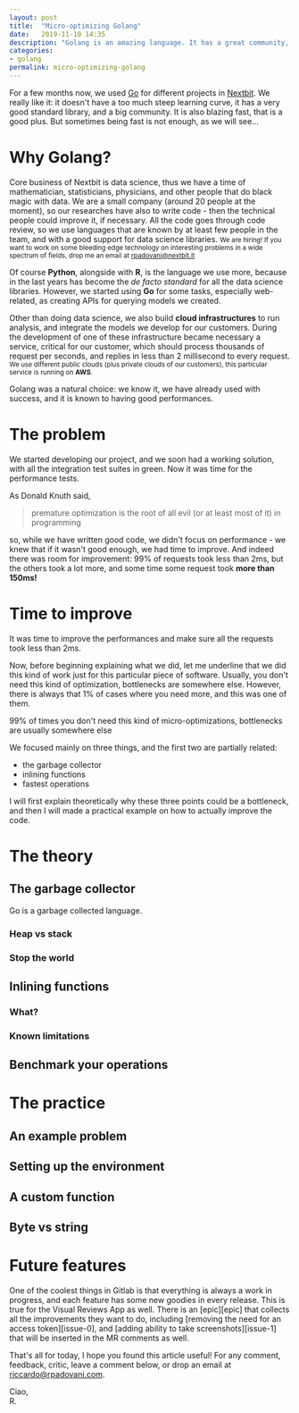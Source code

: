 ```yaml
---
layout: post
title:  "Micro-optimizing Golang"
date:   2019-11-10 14:35
description: "Golang is an amazing language. It has a great community, a stunning standard library, and it is also blazing fast. But sometimes it isn't enough..."
categories:
- golang
permalink: micro-optimizing-golang
---
```


For a few months now, we used [Go][go] for different projects in [Nextbit][nextbit]. We really like it: it doesn't have a too much steep learning curve, it has a very good standard library, and a big community.
It is also blazing fast, that is a good plus. But sometimes being fast is not enough, as we will see...

# Why Golang?

Core business of Nextbit is data science, thus we have a time of mathematician, statisticians, physicians, and other people that do black magic with data. 
We are a small company (around 20 people at the moment), so our researches have also to write code - then the technical people could improve it, if necessary. 
All the code goes through code review, so we use languages that are known by at least few people in the team, and with a good support for data science libraries.
<small>We are hiring! If you want to work on some bleeding edge technology on interesting problems in a wide spectrum of fields, drop me an email at [rpadovani@nextbit.it](mailto:rpadovani@nextbit.it)</small>

Of course **Python**, alongside with **R**, is the language we use more, because in the last years has become the *de facto standard* for all the data science libraries.
However, we started using **Go** for some tasks, especially web-related, as creating APIs for querying models we created.

Other than doing data science, we also build **cloud infrastructures** to run analysis, and integrate the models we develop for our customers. 
During the development of one of these infrastructure became necessary a service, critical for our customer, which should process thousands of request per seconds, and replies in less than 2 millisecond to every request.
<small>We use different public clouds (plus private clouds of our customers), this particular service is running on **AWS**.</small> 

Golang was a natural choice: we know it, we have already used with success, and it is known to having good performances.

# The problem

We started developing our project, and we soon had a working solution, with all the integration test suites in green. Now it was time for the performance tests.

As Donald Knuth said, 

> premature optimization is the root of all evil (or at least most of it) in programming

so, while we have written good code, we didn't focus on performance - we knew that if it wasn't good enough, we had time to improve.
And indeed there was room for improvement: 99% of requests took less than 2ms, but the others took a lot more, and some time some request took **more than 150ms!**

# Time to improve

It was time to improve the performances and make sure all the requests took less than 2ms.

Now, before beginning explaining what we did, let me underline that we did this kind of work just for this particular piece of software. Usually, you don't need this kind of optimization, bottlenecks are somewhere else.
However, there is always that 1% of cases where you need more, and this was one of them.

<aside>
<p>
99% of times you don't need this kind of micro-optimizations, bottlenecks are usually somewhere else
</p>
</aside>

We focused mainly on three things, and the first two are partially related:
- the garbage collector
- inlining functions
- fastest operations

I will first explain theoretically why these three points could be a bottleneck, and then I will made a practical example on how to actually improve the code.

# The theory
## The garbage collector

Go is a garbage collected language. 
### Heap vs stack
### Stop the world
## Inlining functions
### What?
### Known limitations
## Benchmark your operations
# The practice
## An example problem
## Setting up the environment
## A custom function
## Byte vs string

# Future features

One of the coolest things in Gitlab is that everything is always a work in progress, and each feature has some new goodies in every release. This is true for the Visual Reviews App as well. There is an [epic][epic] that collects all the improvements they want to do, including [removing the need for an access token][issue-0], and [adding ability to take screenshots][issue-1] that will be inserted in the MR comments as well.

That's all for today, I hope you found this article useful! For any comment, feedback, critic, leave a comment below,
or drop an email at [riccardo@rpadovani.com](mailto:riccardo@rpadovani.com).

Ciao,  
R.

[go]: https://golang.org/
[nextbit]: https://nextbit.it

